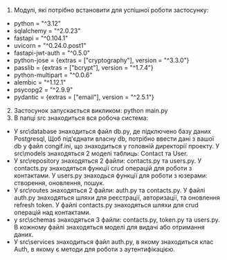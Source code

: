 1) Модулі, які потрібно встановити для успішної роботи застосунку:
 -  python = "^3.12"
 -  sqlalchemy = "^2.0.23"
 -  fastapi = "^0.104.1"
 -  uvicorn = "^0.24.0.post1"
 -  fastapi-jwt-auth = "^0.5.0"
 -  python-jose = {extras = ["cryptography"], version = "^3.3.0"}
 -  passlib = {extras = ["bcrypt"], version = "^1.7.4"}
 -  python-multipart = "^0.0.6"
 -  alembic = "^1.12.1"
 -  psycopg2 = "^2.9.9"
 -  pydantic = {extras = ["email"], version = "^2.5.1"}

2) Застосунок запускається викликом: python main.py
3) В папці src знаходиться вся робоча система:
 -  У src\database знаходиться файл db.py, де підключено базу даних Postgresql,
        Щоб під'єднати власну db, потрібно ввести дані з вашої db у файл congif.ini, що знаходиться у головній директорії проекту.
        У src\models знаходяться 2 моделі таблиць: Contact та User.
 -  У src\repository знаходяться 2 файли: contacts.py та users.py.
        У contacts.py знаходяться функції crud операцій для роботи з контактами.
        У users.py знаходься функції для роботи з юзерами: створення, оновлення, пошук.
 -  У src\routes знаходяться 2 файли: auth.py та contacts.py.
        У файлі auth.py знаходяться шляхи для реєстрації, авторизації, та оновлення refresh token.
        У файлі contacts.py знаходяться шляхи для crud операцій над контактами.
 -  у src\schemas знаходяться 3 файли: contacts.py, token.py та users.py.
        В кожному файлі знаходяться моделі для видачі або отримання даних.
 -  У src\services знаходиться файл auth.py, в якому знаходиться клас Auth, в якому є методи для роботи з аутентифікацією.


